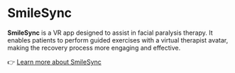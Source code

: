 # SmileSync

**SmileSync** is a VR app designed to assist in facial paralysis therapy. It enables patients to perform guided exercises with a virtual therapist avatar, making the recovery process more engaging and effective.

👉 [Learn more about SmileSync](https://devpost.com/software/smilesync)
